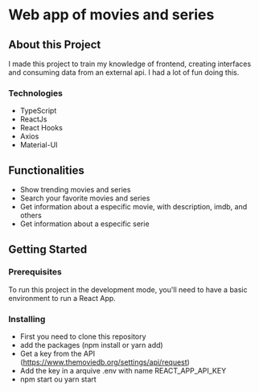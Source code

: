 # Web app of movies and series 

## About this Project
I made this project to train my knowledge of frontend, creating interfaces and consuming data from an external api. I had a lot of fun doing this.

### Technologies
 - TypeScript
 - ReactJs
 - React Hooks
 - Axios
 - Material-UI


## Functionalities
- Show trending movies and series
- Search your favorite movies and series
- Get information about a especific movie, with description, imdb, and others
- Get information about a especific serie
  
## Getting Started

### Prerequisites

To run this project in the development mode, you'll need to have a basic environment to run a React App.


### Installing
- First you need to clone this repository
- add the packages (npm install or yarn add)
- Get a key from the API (https://www.themoviedb.org/settings/api/request)
- Add the key in a arquive .env with name REACT_APP_API_KEY
- npm start ou yarn start


